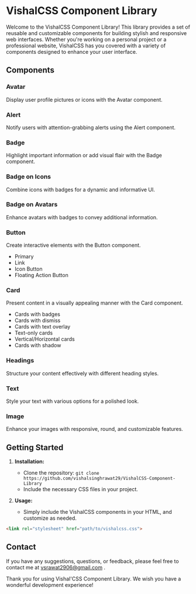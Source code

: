 # VishalCSS Component Library

Welcome to the VishalCSS Component Library! This library provides a set of reusable and customizable components for building stylish and responsive web interfaces. Whether you're working on a personal project or a professional website, VishalCSS has you covered with a variety of components designed to enhance your user interface.

## Components

### Avatar
Display user profile pictures or icons with the Avatar component.

### Alert
Notify users with attention-grabbing alerts using the Alert component.

### Badge
Highlight important information or add visual flair with the Badge component.

### Badge on Icons
Combine icons with badges for a dynamic and informative UI.

### Badge on Avatars
Enhance avatars with badges to convey additional information.

### Button
Create interactive elements with the Button component.

- Primary
- Link
- Icon Button
- Floating Action Button

### Card
Present content in a visually appealing manner with the Card component.

- Cards with badges
- Cards with dismiss
- Cards with text overlay
- Text-only cards
- Vertical/Horizontal cards
- Cards with shadow

### Headings
Structure your content effectively with different heading styles.

### Text
Style your text with various options for a polished look.

### Image
Enhance your images with responsive, round, and customizable features.



## Getting Started

1. **Installation:**
   - Clone the repository: `git clone https://github.com/vishalsinghrawat29/VishalCSS-Component-Library`
   - Include the necessary CSS files in your project.

2. **Usage:**
   - Simply include the VishalCSS components in your HTML, and customize as needed.

```html
<link rel="stylesheet" href="path/to/vishalcss.css">
```

## Contact

If you have any suggestions, questions, or feedback, please feel free to contact me at vsrawat2906@gmail.com .

Thank you for using Vishal'CSS Component Library. We wish you have a wonderful development experience!

